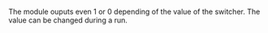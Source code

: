 
[comment]: # (InputCanvasModule)
The module ouputs even 1 or 0 depending of the value of the switcher. The value can be changed during a run.